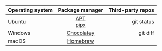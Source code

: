 | Operating system | Package manager | Third-party repos |
| :---        |     :---:      |          ---: |
| Ubuntu      | [APT](https://wiki.debian.org/Apt) <br /> [pipx](https://pypa.github.io/pipx/)     | git status    |
| Windows     | [Chocolatey](https://chocolatey.org)       | git diff      |
| macOS       | [Homebrew](https://homebrew.sh)            |               |                       |                |
